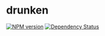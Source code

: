 drunken
=======
[![NPM version](https://badge.fury.io/js/drunken.png)](http://badge.fury.io/js/drunken) [![Dependency Status](https://gemnasium.com/kumabotz/drunken.png)](https://gemnasium.com/kumabotz/drunken)